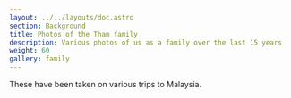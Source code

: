 ```yaml
---
layout: ../../layouts/doc.astro
section: Background
title: Photos of the Tham family
description: Various photos of us as a family over the last 15 years
weight: 60
gallery: family
---
```

These have been taken on various trips to Malaysia.
